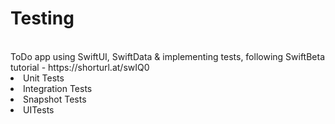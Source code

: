 # Testing
<br/>
ToDo app using SwiftUI, SwiftData & implementing tests, following SwiftBeta tutorial - https://shorturl.at/swIQ0
<br/>
<li>Unit Tests</li>
<li>Integration Tests</li>
<li>Snapshot Tests</li>
<li>UITests</li>
